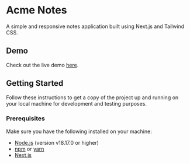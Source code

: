 # Acme Notes

A simple and responsive notes application built using Next.js and Tailwind CSS.

## Demo

Check out the live demo [here](#).

## Getting Started

Follow these instructions to get a copy of the project up and running on your local machine for development and testing purposes.

### Prerequisites

Make sure you have the following installed on your machine:

- [Node.js](https://nodejs.org) (version v18.17.0 or higher)
- [npm](https://www.npmjs.com) or [yarn](https://yarnpkg.com)
- [Next.js](https://nextjs.org/)
